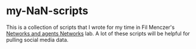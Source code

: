 # my-NaN-scripts
This is a collection of scripts that I wrote for my time in Fil Menczer's [Networks and agents Networks](https://cnets.indiana.edu/groups/nan/) lab. A lot of these scripts will be helpful for pulling social media data.
